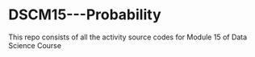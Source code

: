 # DSCM15---Probability
This repo consists of all the activity source codes for Module 15 of Data Science Course
